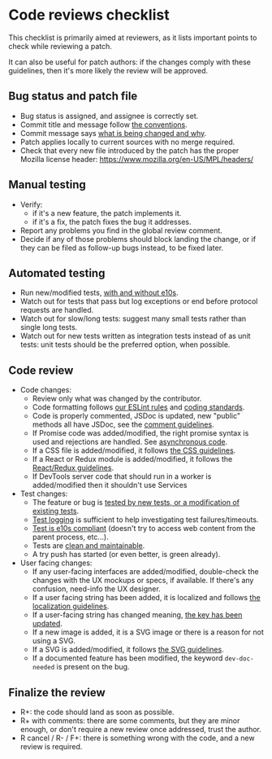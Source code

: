 # Code reviews checklist

This checklist is primarily aimed at reviewers, as it lists important points to check while reviewing a patch.

It can also be useful for patch authors: if the changes comply with these guidelines, then it's more likely the review will be approved.

## Bug status and patch file

* Bug status is assigned, and assignee is correctly set.
* Commit title and message follow [the conventions](https://firefox-source-docs.mozilla.org/mobile/android/geckoview/contributor/contributing-to-firefox.html).
* Commit message says [what is being changed and why](http://mozilla-version-control-tools.readthedocs.org/en/latest/mozreview/commits.html#write-detailed-commit-messages).
* Patch applies locally to current sources with no merge required.
* Check that every new file introduced by the patch has the proper Mozilla license header: https://www.mozilla.org/en-US/MPL/headers/

## Manual testing

* Verify:
  * if it's a new feature, the patch implements it.
  * if it's a fix, the patch fixes the bug it addresses.
* Report any problems you find in the global review comment.
* Decide if any of those problems should block landing the change, or if they can be filed as follow-up bugs instead, to be fixed later.

## Automated testing

* Run new/modified tests, [with and without e10s](../tests/writing-tests.md#electrolysis).
* Watch out for tests that pass but log exceptions or end before protocol requests are handled.
* Watch out for slow/long tests: suggest many small tests rather than single long tests.
* Watch out for new tests written as integration tests instead of as unit tests: unit tests should be the preferred option, when possible.

## Code review

* Code changes:
  * Review only what was changed by the contributor.
  * Code formatting follows [our ESLint rules](eslint.md) and [coding standards](./coding-standards.md).
  * Code is properly commented, JSDoc is updated, new "public" methods all have JSDoc, see the [comment guidelines](./javascript.md#comments).
  * If Promise code was added/modified, the right promise syntax is used and rejections are handled. See [asynchronous code](./javascript.md#asynchronous-code).
  * If a CSS file is added/modified, it follows [the CSS guidelines](./css.md).
  * If a React or Redux module is added/modified, it follows the [React/Redux guidelines](./javascript.md#react--redux).
  * If DevTools server code that should run in a worker is added/modified then it shouldn't use Services
* Test changes:
  * The feature or bug is [tested by new tests, or a modification of existing tests](../tests/writing-tests.md).
  * [Test logging](../tests/writing-tests.md#logs-and-comments) is sufficient to help investigating test failures/timeouts.
  * [Test is e10s compliant](../tests/writing-tests.md#electrolysis) (doesn't try to access web content from the parent process, etc…).
  * Tests are [clean and maintainable](../tests/writing-tests.md#writing-clean-maintainable-test-code).
  * A try push has started (or even better, is green already).
* User facing changes:
  * If any user-facing interfaces are added/modified, double-check the changes with the UX mockups or specs, if available. If there's any confusion, need-info the UX designer.<!--TODO this needs updating with the new process-->
  * If a user facing string has been added, it is localized and follows [the localization guidelines](../files/adding-files.md#localization-l10n).
  * If a user-facing string has changed meaning, [the key has been updated](https://mozilla-l10n.github.io/documentation/localization/making_string_changes.html).
  * If a new image is added, it is a SVG image or there is a reason for not using a SVG.
  * If a SVG is added/modified, it follows [the SVG guidelines](../frontend/svgs.md).
  * If a documented feature has been modified, the keyword `dev-doc-needed` is present on the bug.

## Finalize the review

* R+: the code should land as soon as possible.
* R+ with comments: there are some comments, but they are minor enough, or don't require a new review once addressed, trust the author.
* R cancel / R- / F+: there is something wrong with the code, and a new review is required.
